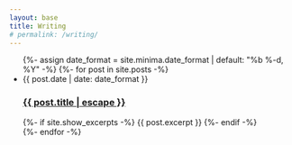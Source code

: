 ```yaml
---
layout: base
title: Writing
# permalink: /writing/
---
```




<ul class="post-list">
  {%- assign date_format = site.minima.date_format | default: "%b %-d, %Y" -%}
  {%- for post in site.posts -%} <!-- Change this line -->
    <li class="post-item">
      <span class="post-meta">{{ post.date | date: date_format }}</span>
      <h3 class="post-title">
        <a class="post-link" href="{{ post.url | relative_url }}">
          {{ post.title | escape }}
        </a>
      </h3>
      {%- if site.show_excerpts -%} {{ post.excerpt }} {%- endif -%}
    </li>
  {%- endfor -%}
</ul>